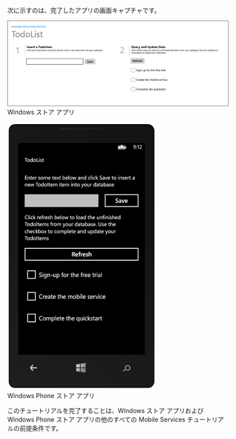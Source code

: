 次に示すのは、完了したアプリの画面キャプチャです。

![](./media/mobile-services-windows-universal-get-started/mobile-quickstart-completed.png)
<br/>Windows ストア アプリ

![](./media/mobile-services-windows-universal-get-started/mobile-quickstart-completed-wp8.png)
<br/>Windows Phone ストア アプリ

このチュートリアルを完了することは、Windows ストア アプリおよび Windows Phone ストア アプリの他のすべての Mobile Services チュートリアルの前提条件です。




